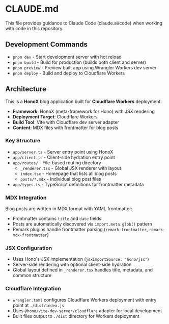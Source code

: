 # CLAUDE.md

This file provides guidance to Claude Code (claude.ai/code) when working with code in this repository.

## Development Commands

- `pnpm dev` - Start development server with hot reload
- `pnpm build` - Build for production (builds both client and server)
- `pnpm preview` - Preview built app using Wrangler Workers dev server
- `pnpm deploy` - Build and deploy to Cloudflare Workers

## Architecture

This is a **HonoX** blog application built for **Cloudflare Workers** deployment:

- **Framework**: HonoX (meta-framework for Hono) with JSX rendering
- **Deployment Target**: Cloudflare Workers
- **Build Tool**: Vite with Cloudflare dev server adapter
- **Content**: MDX files with frontmatter for blog posts

### Key Structure

- `app/server.ts` - Server entry point using HonoX
- `app/client.ts` - Client-side hydration entry point
- `app/routes/` - File-based routing directory
  - `_renderer.tsx` - Global JSX renderer with layout
  - `index.tsx` - Homepage that lists all blog posts
  - `posts/*.mdx` - Individual blog post files
- `app/types.ts` - TypeScript definitions for frontmatter metadata

### MDX Integration

Blog posts are written in MDX format with YAML frontmatter:
- Frontmatter contains `title` and `date` fields
- Posts are automatically discovered via `import.meta.glob()` pattern
- Remark plugins handle frontmatter parsing (`remark-frontmatter`, `remark-mdx-frontmatter`)

### JSX Configuration

- Uses Hono's JSX implementation (`jsxImportSource: "hono/jsx"`)
- Server-side rendering with optional client-side hydration
- Global layout defined in `_renderer.tsx` handles title, metadata, and common structure

### Cloudflare Integration

- `wrangler.toml` configures Cloudflare Workers deployment with entry point at `./dist/index.js`
- Uses `@hono/vite-dev-server/cloudflare` adapter for local development
- Built files output to `./dist` directory for Workers deployment